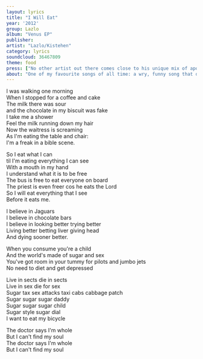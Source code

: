```yaml
---
layout: lyrics
title: "I Will Eat"
year: '2012'
group: Lazlo
album: "Venus EP"
publisher: 
artist: "Lazlo/Kistehen"
category: lyrics
soundcloud: 36467809
theme: food
press: ["No other artist out there comes close to his unique mix of apocalyptic comment and razor-sharp humour", "AltSounds"]
about: "One of my favourite songs of all time: a wry, funny song that drops another subtle socio-political bomb. Keep eating, folks, while you can."
---
```


I was walking one morning    
When I stopped for a coffee and cake  
The milk there was sour  
and the chocolate in my biscuit was fake  
I take me a shower  
Feel the milk running down my hair  
Now the waitress is screaming  
As I'm eating the table and chair:  
I'm a freak in a bible scene.  

So I eat what I can   
til I'm eating everything I can see  
With a mouth in my hand  
I understand what it is to be free  
The bus is free to eat everyone on board  
The priest is even freer cos he eats the Lord  
So I will eat everything that I see  
Before it eats me.  

I believe in Jaguars   
I believe in chocolate bars  
I believe in looking better trying better   
Living better betting liver giving head  
And dying sooner better.  

When you consume you're a child  
And the world's made of sugar and sex  
You've got room in your tummy for pilots and jumbo jets  
No need to diet and get depressed  

Live in sects die in sects  
Live in sex die for sex  
Sugar tax sex attacks taxi cabs cabbage patch  
Sugar sugar sugar daddy  
Sugar sugar sugar child  
Sugar style sugar dial  
I want to eat my bicycle  

The doctor says I'm whole  
But I can't find my soul  
The doctor says I'm whole  
But I can't find my soul  

